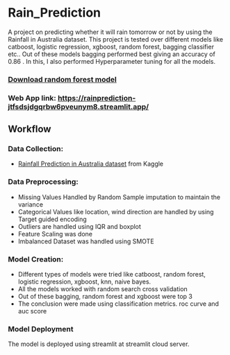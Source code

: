 # Rain_Prediction

A project on predicting whether it will rain tomorrow or not by using the Rainfall in Australia dataset. This project is tested over different models like catboost, logistic regression, xgboost, random forest, bagging classifier etc.. Out of these models bagging performed best giving an accuracy of 0.86 . In this, I also performed Hyperparameter tuning for all the models.

### [Download random forest model](https://drive.google.com/file/d/10H_y0qOCvEEatBtAdvvLxY5yLUV6rwLV/view?usp=drive_link)

### Web App link: https://rainprediction-jtfsdsjdgqrbw6pveunym8.streamlit.app/

## Workflow

### Data Collection:
- [Rainfall Prediction in Australia dataset](https://www.kaggle.com/datasets/jsphyg/weather-dataset-rattle-package) from Kaggle

### Data Preprocessing:
- Missing Values Handled by Random Sample imputation to maintain the variance
- Categorical Values like location, wind direction are handled by using Target guided encoding
- Outliers are handled using IQR and boxplot
- Feature Scaling was done
- Imbalanced Dataset was handled using SMOTE

###  Model Creation:
- Different types of models were tried like catboost, random forest, logistic regression, xgboost, knn, naive bayes.
- All the models worked with random search cross validation
- Out of these bagging, random forest and xgboost were top 3
- The conclusion were made using classification metrics. roc curve and auc score

### Model Deployment
The model is deployed using streamlit at streamlit cloud server.





